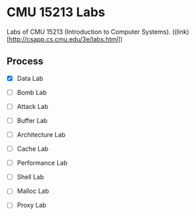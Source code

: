 # CMU 15213 Labs

Labs of CMU 15213 (Introduction to Computer Systems). ((link)[http://csapp.cs.cmu.edu/3e/labs.html])

## Process

- [x] Data Lab
- [ ] Bomb Lab
- [ ] Attack Lab
- [ ] Buffer Lab
- [ ] Architecture Lab
- [ ] Cache Lab
- [ ] Performance Lab
- [ ] Shell Lab
- [ ] Malloc Lab
- [ ] Proxy Lab

